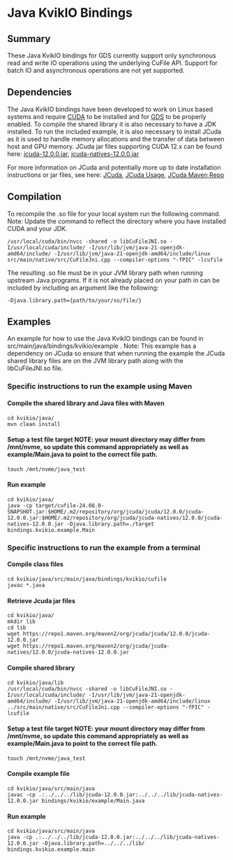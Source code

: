 # Java KvikIO Bindings

## Summary
These Java KvikIO bindings for GDS currently support only synchronous read and write IO operations using the underlying CuFile API. Support for batch IO and asynchronous operations are not yet supported.

## Dependencies
The Java KvikIO bindings have been developed to work on Linux based systems and require [CUDA](https://docs.nvidia.com/cuda/cuda-installation-guide-linux/index.html) to be installed and for [GDS](https://docs.nvidia.com/gpudirect-storage/troubleshooting-guide/index.html) to be properly enabled. To compile the shared library it is also necessary to have a JDK installed. To run the included example, it is also necessary to install JCuda as it is used to handle memory allocations and the transfer of data between host and GPU memory. JCuda jar files supporting CUDA 12.x can be found here:
[jcuda-12.0.0.jar](https://repo1.maven.org/maven2/org/jcuda/jcuda/12.0.0/jcuda-12.0.0.jar), 
[jcuda-natives-12.0.0.jar](https://repo1.maven.org/maven2/org/jcuda/jcuda-natives/12.0.0/jcuda-natives-12.0.0.jar)

For more information on JCuda and potentially more up to date installation instructions or jar files, see here:
[JCuda](http://javagl.de/jcuda.org/), [JCuda Usage](https://github.com/jcuda/jcuda-main/blob/master/USAGE.md), [JCuda Maven Repo](https://mvnrepository.com/artifact/org.jcuda)

## Compilation
To recompile the .so file for your local system run the following command. Note: Update the command to reflect the directory where you have installed CUDA and your JDK.

    /usr/local/cuda/bin/nvcc -shared -o libCuFileJNI.so -I/usr/local/cuda/include/ -I/usr/lib/jvm/java-21-openjdk-amd64/include/ -I/usr/lib/jvm/java-21-openjdk-amd64/include/linux src/main/native/src/CuFileJni.cpp --compiler-options "-fPIC" -lcufile

The resulting .so file must be in your JVM library path when running upstream Java programs. If it is not already placed on your path in can be included by including an argument like the following:
    
    -Djava.library.path={path/to/your/so/file/}

## Examples
An example for how to use the Java KvikIO bindings can be found in src/main/java/bindings/kvikio/example . Note: This example has a dependency on JCuda so ensure that when running the example the JCuda shared library files are on the JVM library path along with the libCuFileJNI.so file.

### Specific instructions to run the example using Maven

#### Compile the shared library and Java files with Maven

    cd kvikio/java/
    mvn clean install

#### Setup a test file target NOTE: your mount directory may differ from /mnt/nvme, so update this command appropriately as well as example/Main.java to point to the correct file path.

    touch /mnt/nvme/java_test

#### Run example
    
    cd kvikio/java/
    java -cp target/cufile-24.08.0-SNAPSHOT.jar:$HOME/.m2/repository/org/jcuda/jcuda/12.0.0/jcuda-12.0.0.jar:$HOME/.m2/repository/org/jcuda/jcuda-natives/12.0.0/jcuda-natives-12.0.0.jar -Djava.library.path=./target bindings.kvikio.example.Main

### Specific instructions to run the example from a terminal

#### Compile class files

    cd kvikio/java/src/main/java/bindings/kvikio/cufile
    javac *.java

#### Retrieve Jcuda jar files

    cd kvikio/java/
    mkdir lib
    cd lib
    wget https://repo1.maven.org/maven2/org/jcuda/jcuda/12.0.0/jcuda-12.0.0.jar
    wget https://repo1.maven.org/maven2/org/jcuda/jcuda-natives/12.0.0/jcuda-natives-12.0.0.jar

#### Compile shared library

    cd kvikio/java/lib
    /usr/local/cuda/bin/nvcc -shared -o libCuFileJNI.so -I/usr/local/cuda/include/ -I/usr/lib/jvm/java-21-openjdk-amd64/include/ -I/usr/lib/jvm/java-21-openjdk-amd64/include/linux ../src/main/native/src/CuFileJni.cpp --compiler-options "-fPIC" -lcufile

#### Setup a test file target NOTE: your mount directory may differ from /mnt/nvme, so update this command appropriately as well as example/Main.java to point to the correct file path.

    touch /mnt/nvme/java_test

#### Compile example file

    cd kvikio/java/src/main/java 
    javac -cp .:../../../lib/jcuda-12.0.0.jar:../../../lib/jcuda-natives-12.0.0.jar bindings/kvikio/example/Main.java

#### Run example

    cd kvikio/java/src/main/java 
    java -cp .:../../../lib/jcuda-12.0.0.jar:../../../lib/jcuda-natives-12.0.0.jar -Djava.library.path=../../../lib/ bindings.kvikio.example.main

